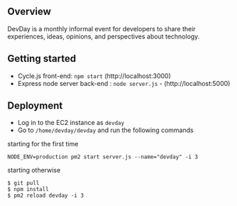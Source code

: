 ## Overview

DevDay is a monthly informal event for developers to share their experiences, ideas, opinions, and perspectives about technology.

## Getting started

* Cycle.js front-end: `npm start` (http://localhost:3000)
* Express node server back-end : `node server.js` - (http://localhost:5000)

## Deployment

* Log in to the EC2 instance as `devday`
* Go to `/home/devday/devday` and run the following commands

starting for the first time
```
NODE_ENV=production pm2 start server.js --name="devday" -i 3
```
starting otherwise
```
$ git pull
$ npm install
$ pm2 reload devday -i 3
```
